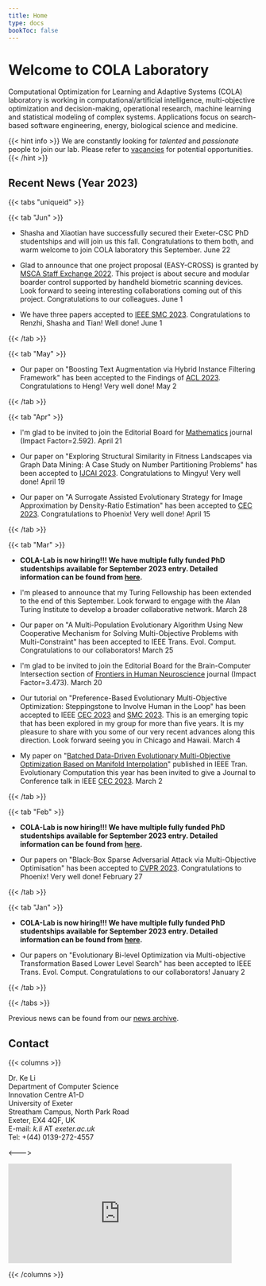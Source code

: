 ```yaml
---
title: Home
type: docs
bookToc: false
---
```


# Welcome to COLA Laboratory

<link rel="stylesheet" href="/academicons/academicons-1.9.0/css/academicons.min.css"/>
<link rel="stylesheet" href="https://maxcdn.bootstrapcdn.com/font-awesome/4.4.0/css/font-awesome.min.css"/>

<script src='https://kit.fontawesome.com/a076d05399.js' crossorigin='anonymous'></script>
<script src="https://kit.fontawesome.com/yourcode.js" crossorigin="anonymous"></script>
<link rel="stylesheet" href="https://fonts.googleapis.com/icon?family=Material+Icons"/>
<link rel="stylesheet" href="https://cdnjs.cloudflare.com/ajax/libs/font-awesome/4.7.0/css/font-awesome.min.css"/>

Computational Optimization for Learning and Adaptive Systems (COLA) laboratory is working in computational/artificial intelligence, multi-objective optimization and decision-making, operational research, machine learning and statistical modeling of complex systems. Applications focus on search-based software engineering, energy, biological science and medicine.

{{< hint info >}}
We are constantly looking for _talented_ and _passionate_ people to join our lab. Please refer to [vacancies](/docs/home/vacancies) for potential opportunities.<br>
{{< /hint >}}

## <i class='fa fa-twitch' style='font-size:19px'></i> Recent News (Year 2023)

{{< tabs "uniqueid" >}}

{{< tab "Jun" >}}

* Shasha and Xiaotian have successfully secured their Exeter-CSC PhD studentships and will join us this fall. Congratulations to them both, and warm welcome to join COLA laboratory this September. <i class='fa fa-calendar' style='font-size:19px'></i> June 22

* Glad to announce that one project proposal (EASY-CROSS) is granted by [MSCA Staff Exchange 2022](https://marie-sklodowska-curie-actions.ec.europa.eu/calls/msca-staff-exchanges-2022). This project is about secure and modular boarder control supported by handheld biometric scanning devices. Look forward to seeing interesting collaborations coming out of this project. Congratulations to our colleagues. <i class='fa fa-calendar' style='font-size:19px'></i> June 1

* We have three papers accepted to [IEEE SMC 2023](https://ieeesmc2023.org/). Congratulations to Renzhi, Shasha and Tian! Well done! <i class='fa fa-calendar' style='font-size:19px'></i> June 1

{{< /tab >}}

{{< tab "May" >}}

* Our paper on "Boosting Text Augmentation via Hybrid Instance Filtering Framework" has been accepted to the Findings of [ACL 2023](https://2023.aclweb.org/). Congratulations to Heng! Very well done! <i class='fa fa-calendar' style='font-size:19px'></i> May 2

{{< /tab >}}

{{< tab "Apr" >}}

* I'm glad to be invited to join the Editorial Board for [Mathematics](https://www.mdpi.com/journal/mathematics) journal (Impact Factor=2.592). <i class='fa fa-calendar' style='font-size:19px'></i> April 21

* Our paper on "Exploring Structural Similarity in Fitness Landscapes via Graph Data Mining: A Case Study on Number Partitioning Problems" has been accepted to [IJCAI 2023](https://ijcai-23.org/). Congratulations to Mingyu! Very well done! <i class='fa fa-calendar' style='font-size:19px'></i> April 19

* Our paper on "A Surrogate Assisted Evolutionary Strategy for Image Approximation by Density-Ratio Estimation" has been accepted to [CEC 2023](https://2023.ieee-cec.org/). Congratulations to Phoenix! Very well done! <i class='fa fa-calendar' style='font-size:19px'></i> April 15

{{< /tab >}}

{{< tab "Mar" >}}

* **COLA-Lab is now hiring!!! We have multiple fully funded PhD studentships available for September 2023 entry. Detailed information can be found from [here](/docs/home/vacancies).**

* I'm pleased to announce that my Turing Fellowship has been extended to the end of this September. Look forward to engage with the Alan Turing Institute to develop a broader collaborative network. <i class='fa fa-calendar' style='font-size:19px'></i> March 28

* Our paper on "A Multi-Population Evolutionary Algorithm Using New Cooperative Mechanism for Solving Multi-Objective Problems with Multi-Constraint" has been accepted to IEEE Trans. Evol. Comput. Congratulations to our collaborators! <i class='fa fa-calendar' style='font-size:19px'></i> March 25

* I'm glad to be invited to join the Editorial Board for the Brain-Computer Intersection section of [Frontiers in Human Neuroscience](https://www.frontiersin.org/journals/human-neuroscience) journal (Impact Factor=3.473). <i class='fa fa-calendar' style='font-size:19px'></i> March 20

* Our tutorial on "Preference-Based Evolutionary Multi-Objective Optimization: Steppingstone to Involve Human in the Loop" has been accepted to IEEE [CEC 2023](https://2023.ieee-cec.org/) and [SMC 2023](https://ieeesmc2023.org/). This is an emerging topic that has been explored in my group for more than five years. It is my pleasure to share with you some of our very recent advances along this direction. Look forward seeing you in Chicago and Hawaii. <i class='fa fa-calendar' style='font-size:19px'></i> March 4

* My paper on "[Batched Data-Driven Evolutionary Multi-Objective Optimization Based on Manifold Interpolation](https://ieeexplore.ieee.org/document/9744035)" published in IEEE Tran. Evolutionary Computation this year has been invited to give a Journal to Conference talk in IEEE [CEC 2023](https://2023.ieee-cec.org/). <i class='fa fa-calendar' style='font-size:19px'></i> March 2

{{< /tab >}}

{{< tab "Feb" >}}

* **COLA-Lab is now hiring!!! We have multiple fully funded PhD studentships available for September 2023 entry. Detailed information can be found from [here](/docs/home/vacancies).**

* Our papers on "Black-Box Sparse Adversarial Attack via Multi-Objective Optimisation" has been accepted to [CVPR 2023](https://cvpr2023.thecvf.com/). Congratulations to Phoenix! Very well done!<i class='fa fa-calendar' style='font-size:19px'></i> February 27

{{< /tab >}}

{{< tab "Jan" >}}

* **COLA-Lab is now hiring!!! We have multiple fully funded PhD studentships available for September 2023 entry. Detailed information can be found from [here](/docs/home/vacancies).**

* Our papers on "Evolutionary Bi-level Optimization via Multi-objective Transformation Based Lower Level Search" has been accepted to IEEE Trans. Evol. Comput. Congratulations to our collaborators! <i class='fa fa-calendar' style='font-size:19px'></i> January 2

{{< /tab >}}

{{< /tabs >}}

<i class='fa fa-archive' style='font-size:19px'></i> Previous news can be found from our [news archive](/docs/home/news).

## <i class='fa fa-address-card' style='font-size:20px'></i> Contact
{{< columns >}}

Dr. Ke Li<br>
Department of Computer Science<br>
Innovation Centre A1-D<br>
University of Exeter<br>
Streatham Campus, North Park Road<br>
Exeter, EX4 4QF, UK<br>
<i class='fa fa-envelope' style='font-size:15px'></i> E-mail: _k.li_ AT _exeter.ac.uk_<br>
<i class='fa fa-phone-square' style='font-size:16px'></i> Tel: +(44) 0139-272-4557

<--->

<iframe src="https://www.google.com/maps/embed?pb=!1m18!1m12!1m3!1d2525.0014985924795!2d-3.5331215842581605!3d50.73846107951612!2m3!1f0!2f0!3f0!3m2!1i1024!2i768!4f13.1!3m3!1m2!1s0x486da4436e4494cb%3A0x1c62c9fa168f33ac!2sInnovation%20Centre%2C%20Rennes%20Dr%2C%20Exeter%20EX4%204RN!5e0!3m2!1sen!2suk!4v1605568402719!5m2!1sen!2suk" width="450" height="200" frameborder="0" style="border:0;" allowfullscreen="" aria-hidden="false" tabindex="0"></iframe>

{{< /columns >}}
